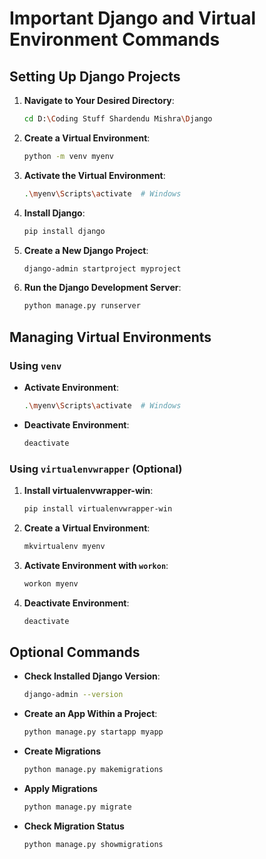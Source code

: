 # Important Django and Virtual Environment Commands

## Setting Up Django Projects

1. **Navigate to Your Desired Directory**:
   ```bash
   cd D:\Coding Stuff Shardendu Mishra\Django
   ```

2. **Create a Virtual Environment**:
   ```bash
   python -m venv myenv
   ```

3. **Activate the Virtual Environment**:
   ```bash
   .\myenv\Scripts\activate  # Windows
   ```

4. **Install Django**:
   ```bash
   pip install django
   ```

5. **Create a New Django Project**:
   ```bash
   django-admin startproject myproject
   ```

6. **Run the Django Development Server**:
   ```bash
   python manage.py runserver
   ```

## Managing Virtual Environments

### Using `venv`
- **Activate Environment**:
  ```bash
  .\myenv\Scripts\activate  # Windows
  ```

- **Deactivate Environment**:
  ```bash
  deactivate
  ```

### Using `virtualenvwrapper` (Optional)
1. **Install virtualenvwrapper-win**:
   ```bash
   pip install virtualenvwrapper-win
   ```

2. **Create a Virtual Environment**:
   ```bash
   mkvirtualenv myenv
   ```

3. **Activate Environment with `workon`**:
   ```bash
   workon myenv
   ```

4. **Deactivate Environment**:
   ```bash
   deactivate
   ```

## Optional Commands

- **Check Installed Django Version**:
  ```bash
  django-admin --version
  ```

- **Create an App Within a Project**:
  ```bash
  python manage.py startapp myapp
  ```

- **Create Migrations**
   ```bash
   python manage.py makemigrations
   ```

- **Apply Migrations**
   ```bash
   python manage.py migrate
   ```

- **Check Migration Status**
   ```bash
   python manage.py showmigrations
   ```
